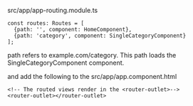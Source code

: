 src/app/app-routing.module.ts

```
const routes: Routes = [
  {path: '', component: HomeComponent},
  {path: 'category', component: SingleCategoryComponent}
];
```

path refers to example.com/category. This path loads the SingleCategoryComponent component.

and add the following to the src/app/app.component.html

```
<!-- The routed views render in the <router-outlet>-->
<router-outlet></router-outlet>
```


